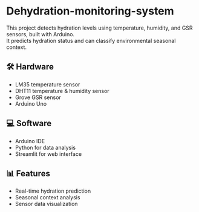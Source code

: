 # Dehydration-monitoring-system

This project detects hydration levels using temperature, humidity, and GSR sensors, built with Arduino.  
It predicts hydration status and can classify environmental seasonal context.

## 🛠 Hardware
- LM35 temperature sensor
- DHT11 temperature & humidity sensor
- Grove GSR sensor
- Arduino Uno 

## 💻 Software
- Arduino IDE
- Python for data analysis
- Streamlit for web interface

## 📊 Features
- Real-time hydration prediction
- Seasonal context analysis
- Sensor data visualization


